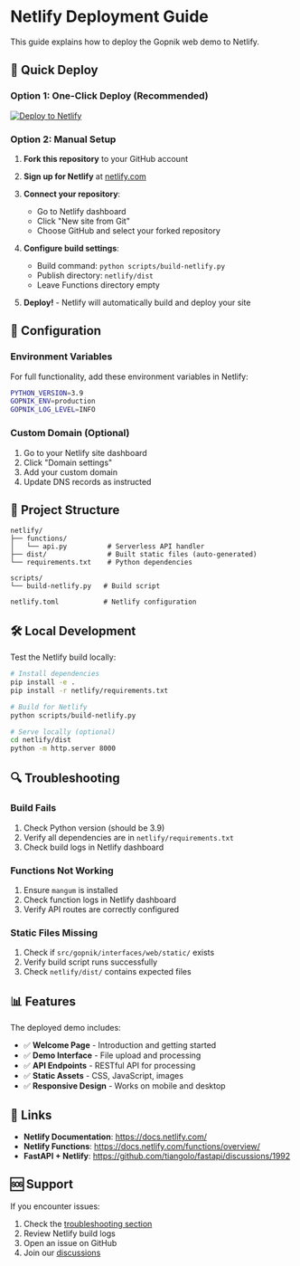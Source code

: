 # Netlify Deployment Guide

This guide explains how to deploy the Gopnik web demo to Netlify.

## 🚀 Quick Deploy

### Option 1: One-Click Deploy (Recommended)

[![Deploy to Netlify](https://www.netlify.com/img/deploy/button.svg)](https://app.netlify.com/start/deploy?repository=https://github.com/happy2234/gopnik)

### Option 2: Manual Setup

1. **Fork this repository** to your GitHub account

2. **Sign up for Netlify** at [netlify.com](https://netlify.com)

3. **Connect your repository**:
   - Go to Netlify dashboard
   - Click "New site from Git"
   - Choose GitHub and select your forked repository

4. **Configure build settings**:
   - Build command: `python scripts/build-netlify.py`
   - Publish directory: `netlify/dist`
   - Leave Functions directory empty

5. **Deploy!** - Netlify will automatically build and deploy your site

## 🔧 Configuration

### Environment Variables

For full functionality, add these environment variables in Netlify:

```bash
PYTHON_VERSION=3.9
GOPNIK_ENV=production
GOPNIK_LOG_LEVEL=INFO
```

### Custom Domain (Optional)

1. Go to your Netlify site dashboard
2. Click "Domain settings"
3. Add your custom domain
4. Update DNS records as instructed

## 📁 Project Structure

```
netlify/
├── functions/
│   └── api.py          # Serverless API handler
├── dist/               # Built static files (auto-generated)
└── requirements.txt    # Python dependencies

scripts/
└── build-netlify.py   # Build script

netlify.toml           # Netlify configuration
```

## 🛠️ Local Development

Test the Netlify build locally:

```bash
# Install dependencies
pip install -e .
pip install -r netlify/requirements.txt

# Build for Netlify
python scripts/build-netlify.py

# Serve locally (optional)
cd netlify/dist
python -m http.server 8000
```

## 🔍 Troubleshooting

### Build Fails

1. Check Python version (should be 3.9)
2. Verify all dependencies are in `netlify/requirements.txt`
3. Check build logs in Netlify dashboard

### Functions Not Working

1. Ensure `mangum` is installed
2. Check function logs in Netlify dashboard
3. Verify API routes are correctly configured

### Static Files Missing

1. Check if `src/gopnik/interfaces/web/static/` exists
2. Verify build script runs successfully
3. Check `netlify/dist/` contains expected files

## 📊 Features

The deployed demo includes:

- ✅ **Welcome Page** - Introduction and getting started
- ✅ **Demo Interface** - File upload and processing
- ✅ **API Endpoints** - RESTful API for processing
- ✅ **Static Assets** - CSS, JavaScript, images
- ✅ **Responsive Design** - Works on mobile and desktop

## 🔗 Links

- **Netlify Documentation**: https://docs.netlify.com/
- **Netlify Functions**: https://docs.netlify.com/functions/overview/
- **FastAPI + Netlify**: https://github.com/tiangolo/fastapi/discussions/1992

## 🆘 Support

If you encounter issues:

1. Check the [troubleshooting section](#-troubleshooting)
2. Review Netlify build logs
3. Open an issue on GitHub
4. Join our [discussions](https://github.com/happy2234/gopnik/discussions)
